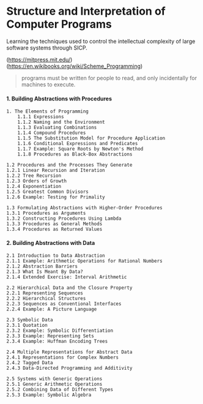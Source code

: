 
# Structure and Interpretation of Computer Programs
Learning the techniques used to control the intellectual complexity of large software systems through SICP.

(https://mitpress.mit.edu/)
(https://en.wikibooks.org/wiki/Scheme_Programming)

> programs must be written for people to read, and only incidentally for machines to execute.

#### 1. Building Abstractions with Procedures
    1. The Elements of Programming
        1.1.1 Expressions
        1.1.2 Naming and the Environment
        1.1.3 Evaluating Combinations
        1.1.4 Compound Procedures
        1.1.5 The Substitution Model for Procedure Application
        1.1.6 Conditional Expressions and Predicates
        1.1.7 Example: Square Roots by Newton's Method
        1.1.8 Procedures as Black-Box Abstractions

    1.2 Procedures and the Processes They Generate
    1.2.1 Linear Recursion and Iteration
    1.2.2 Tree Recursion
    1.2.3 Orders of Growth
    1.2.4 Exponentiation
    1.2.5 Greatest Common Divisors
    1.2.6 Example: Testing for Primality

    1.3 Formulating Abstractions with Higher-Order Procedures
    1.3.1 Procedures as Arguments
    1.3.2 Constructing Procedures Using Lambda
    1.3.3 Procedures as General Methods
    1.3.4 Procedures as Returned Values
#### 2. Building Abstractions with Data
    2.1 Introduction to Data Abstraction
    2.1.1 Example: Arithmetic Operations for Rational Numbers
    2.1.2 Abstraction Barriers
    2.1.3 What Is Meant By Data?
    2.1.4 Extended Exercise: Interval Arithmetic

    2.2 Hierarchical Data and the Closure Property
    2.2.1 Representing Sequences
    2.2.2 Hierarchical Structures
    2.2.3 Sequences as Conventional Interfaces
    2.2.4 Example: A Picture Language

    2.3 Symbolic Data
    2.3.1 Quotation
    2.3.2 Example: Symbolic Differentiation
    2.3.3 Example: Representing Sets
    2.3.4 Example: Huffman Encoding Trees

    2.4 Multiple Representations for Abstract Data
    2.4.1 Representations for Complex Numbers
    2.4.2 Tagged Data
    2.4.3 Data-Directed Programming and Additivity

    2.5 Systems with Generic Operations
    2.5.1 Generic Arithmetic Operations
    2.5.2 Combining Data of Different Types
    2.5.3 Example: Symbolic Algebra
